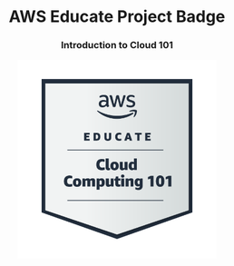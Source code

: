 <h1 align="center">AWS Educate Project Badge</h1>

<h3 align="center">Introduction to Cloud 101</h3>

<p align="center">
  <img src="image-1.png" width="350" alt="alt text">
</p>
